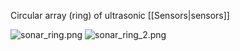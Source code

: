 Circular array (ring) of ultrasonic [[Sensors|sensors]]

![sonar_ring.png](sonar_ring.png)
![sonar_ring_2.png](sonar_ring_2.png)
